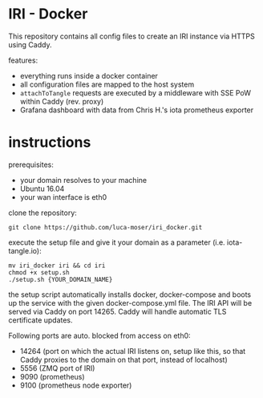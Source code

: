 # IRI - Docker

This repository contains all config files to create an IRI instance via HTTPS using Caddy.

features:
* everything runs inside a docker container
* all configuration files are mapped to the host system
* `attachToTangle` requests are executed by a middleware with SSE PoW within Caddy (rev. proxy)
* Grafana dashboard with data from Chris H.'s iota prometheus exporter 

# instructions

prerequisites:
* your domain resolves to your machine
* Ubuntu 16.04
* your wan interface is eth0

clone the repository:
```
git clone https://github.com/luca-moser/iri_docker.git
```

execute the setup file and give it your domain as a parameter (i.e. iota-tangle.io):
```
mv iri_docker iri && cd iri
chmod +x setup.sh
./setup.sh {YOUR_DOMAIN_NAME}
```

the setup script automatically installs docker, docker-compose and boots up the service with the given docker-compose.yml file. 
The IRI API will be served via Caddy on port 14265. Caddy will handle automatic TLS certificate updates.

Following ports are auto. blocked from access on eth0:
* 14264 (port on which the actual IRI listens on, setup like this, so that Caddy proxies to the domain on that port, instead of localhost)
* 5556 (ZMQ port of IRI)
* 9090 (prometheus)
* 9100 (prometheus node exporter)
